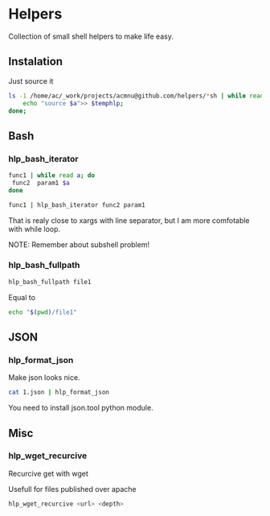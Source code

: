 # Helpers

Collection of small shell helpers to make life easy.

## Instalation

Just source it

```bash
ls -1 /home/ac/_work/projects/acmnu@github.com/helpers/*sh | while read a; do
	echo "source $a">> $temphlp;
done;
```

## Bash

### hlp_bash_iterator

```bash
func1 | while read a; do
 func2  param1 $a
done
```
 
```bash
func1 | hlp_bash_iterator func2 param1
```

That is realy close to xargs with line separator, but I am more comfotable with while loop. 

NOTE: Remember about subshell problem!


### hlp_bash_fullpath

```bash
hlp_bash_fullpath file1
```

Equal to

```bash
echo "$(pwd)/file1"
```

## JSON

### hlp_format_json

Make json looks nice.

```bash
cat 1.json | hlp_format_json
```

You need to install json.tool python module.

## Misc

### hlp_wget_recurcive

Recurcive get with wget

Usefull for files published over apache

```bash
hlp_wget_recurcive <url> <depth>
```
